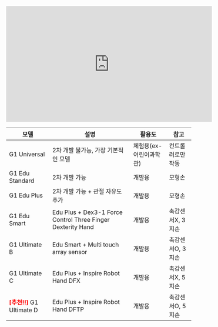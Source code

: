 <iframe width="560" height="315" src="https://www.youtube.com/embed/GzX1qOIO1bE" frameborder="0" allowfullscreen></iframe>

| 모델 | 설명 | 활용도 | 참고 |
|------|-----------------------------------------|----------|-------|    
| G1 Universal |	2차 개발 불가능, 가장 기본적인 모델 | 체험용(ex-어린이과학관) | 컨트롤러로만 작동 |
| G1 Edu Standard |	2차 개발 가능 | 개발용 | 모형손 |
| G1 Edu Plus | 2차 개발 가능 + 관절 자유도 추가 | 개발용 | 모형손 | 
| G1 Edu Smart | Edu Plus + Dex3-1 Force Control Three Finger Dexterity Hand | 개발용 | 촉감센서X, 3지손 |  
| G1 Ultimate B | Edu Smart + Multi touch array sensor | 개발용 | 촉감센서O, 3지손 |    
| G1 Ultimate C | Edu Plus + Inspire Robot Hand DFX | 개발용 | 촉감센서X, 5지손 |     
| <span style="color: red; font-weight: bold;">[추천‼️]</span> G1 Ultimate D | Edu Plus + Inspire Robot Hand DFTP | 개발용 | 촉감센서O, 5지손 |